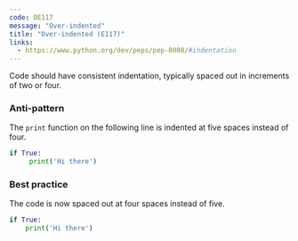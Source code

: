 ```yaml
---
code: OE117
message: "Over-indented"
title: "Over-indented (E117)"
links:
  - https://www.python.org/dev/peps/pep-0008/#indentation
---
```


Code should have consistent indentation, typically spaced out in increments of two or four.

### Anti-pattern

The `print` function on the following line is indented at five spaces instead of four.

```python
if True:
     print('Hi there')
```

### Best practice

The code is now spaced out at four spaces instead of five.

```python
if True:
    print('Hi there')
```
